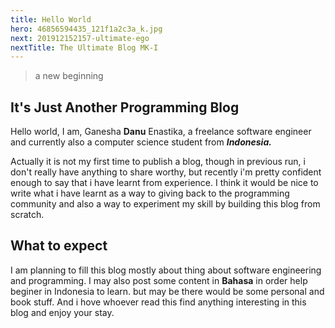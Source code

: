 ```yaml
---
title: Hello World
hero: 46856594435_121f1a2c3a_k.jpg
next: 201912152157-ultimate-ego
nextTitle: The Ultimate Blog MK-I
---
```

>a new beginning

## It's Just Another Programming Blog

Hello world, I am, Ganesha **Danu** Enastika, a freelance software engineer and currently also a computer science student from _**Indonesia.**_ 

Actually it is not my first time to publish a blog, though in previous run, i don't really have anything to share worthy, but recently i'm pretty confident enough to say that i have learnt from experience. I think it would be nice to write what i have learnt as a way to giving back to the programming community and also a way to experiment my skill by building this blog from scratch.

## What to expect

I am planning to fill this blog mostly about thing about software engineering and programming. I may also post some content in **Bahasa** in order help beginer in Indonesia to learn. but may be there would be some personal and book stuff. And i hove whoever read this find anything interesting in this blog and enjoy your stay.
    